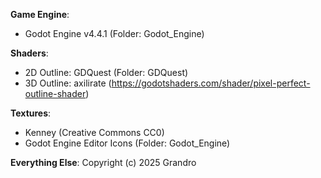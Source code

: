 **Game Engine**:
 - Godot Engine v4.4.1 (Folder: Godot_Engine)

**Shaders**:
 - 2D Outline: GDQuest (Folder: GDQuest)
 - 3D Outline: axilirate (https://godotshaders.com/shader/pixel-perfect-outline-shader)

**Textures**:
 - Kenney (Creative Commons CC0)
 - Godot Engine Editor Icons (Folder: Godot_Engine)

**Everything Else**:
Copyright (c) 2025 Grandro
